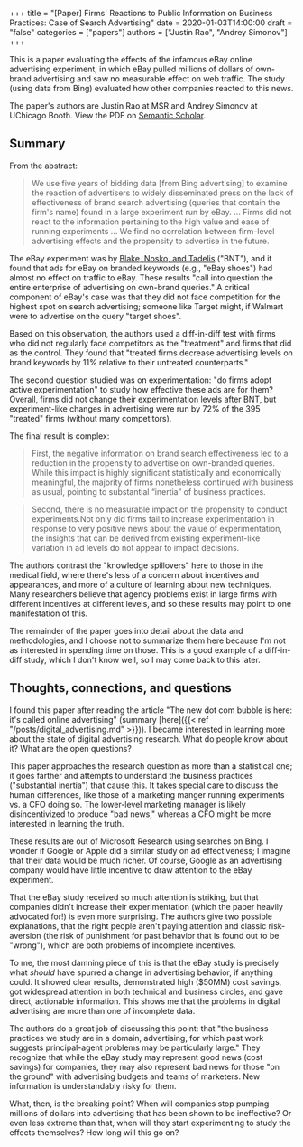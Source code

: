 +++
title = "[Paper] Firms' Reactions to Public Information on Business Practices: Case of Search Advertising"
date = 2020-01-03T14:00:00
draft = "false"
categories = ["papers"]
authors = ["Justin Rao", "Andrey Simonov"]
+++

This is a paper evaluating the effects of the infamous eBay online advertising experiment, in which eBay pulled millions of dollars of own-brand advertising and saw no measurable effect on web traffic. The study (using data from Bing) evaluated how other companies reacted to this news.

<!--more-->

The paper's authors are Justin Rao at MSR and Andrey Simonov at UChicago Booth. View the PDF on [Semantic Scholar](https://pdfs.semanticscholar.org/b003/d2e2e95b60f1553023b8149436629652bd5c.pdf).

## Summary
From the abstract:

> We use five years of bidding data [from Bing advertising] to examine the reaction of advertisers to widely disseminated press on the lack of effectiveness of brand search advertising (queries that contain the firm's name) found in a large experiment run by eBay. ... Firms did not react to the information pertaining to the high value and ease of running experiments ... We find no correlation between firm-level advertising effects and the propensity to advertise in the future.

The eBay experiment was by [Blake, Nosko, and Tadelis](http://faculty.haas.berkeley.edu/stadelis/Tadelis.pdf) ("BNT"), and it found that ads for eBay on branded keywords (e.g., "eBay shoes") had almost no effect on traffic to eBay. These results "call into question the entire enterprise of advertising on own-brand queries." A critical component of eBay's case was that they did not face competition for the highest spot on search advertising; someone like Target might, if Walmart were to advertise on the query "target shoes".

Based on this observation, the authors used a diff-in-diff test with firms who did not regularly face competitors as the "treatment" and firms that did as the control. They found that "treated firms decrease advertising levels on brand keywords by 11% relative to their untreated counterparts."

The second question studied was on experimentation: "do firms adopt active experimentation" to study how effective these ads are for them? Overall, firms did not change their experimentation levels after BNT, but experiment-like changes in advertising were run by 72% of the 395 "treated" firms (without many competitors).

The final result is complex:

> First, the negative information on brand search effectiveness led to a reduction in the propensity to advertise on own-branded queries. While this impact is highly significant statistically and economically meaningful, the majority of firms nonetheless continued with business as usual, pointing to substantial “inertia” of business practices.

> Second, there is no measurable impact on the propensity to conduct experiments.Not only did firms fail to increase experimentation in response to very positive news about the value of experimentation, the insights that can be derived from existing experiment-like variation in ad levels do not appear to impact decisions.

The authors contrast the "knowledge spillovers" here to those in the medical field, where there's less of a concern about incentives and appearances, and more of a culture of learning about new techniques. Many researchers believe that agency problems exist in large firms with different incentives at different levels, and so these results may point to one manifestation of this.

The remainder of the paper goes into detail about the data and methodologies, and I choose not to summarize them here because I'm not as interested in spending time on those. This is a good example of a diff-in-diff study, which I don't know well, so I may come back to this later.


## Thoughts, connections, and questions
I found this paper after reading the article "The new dot com bubble is here: it's called online advertising" (summary [here]({{< ref "/posts/digital_advertising.md" >}})). I became interested in learning more about the state of digital advertising research. What do people know about it? What are the open questions?

This paper approaches the research question as more than a statistical one; it goes farther and attempts to understand the business practices ("substantial inertia") that cause this. It takes special care to discuss the human differences, like those of a marketing manger running experiments vs. a CFO doing so. The lower-level marketing manager is likely disincentivized to produce "bad news," whereas a CFO might be more interested in learning the truth.

These results are out of Microsoft Research using searches on Bing. I wonder if Google or Apple did a similar study on ad effectiveness; I imagine that their data would be much richer. Of course, Google as an advertising company would have little incentive to draw attention to the eBay experiment.

That the eBay study received so much attention is striking, but that companies didn't increase their experimentation (which the paper heavily advocated for!) is even more surprising. The authors give two possible explanations, that the right people aren't paying attention and classic risk-aversion (the risk of punishment for past behavior that is found out to be "wrong"), which are both problems of incomplete incentives.

To me, the most damning piece of this is that the eBay study is precisely what *should* have spurred a change in advertising behavior, if anything could. It showed clear results, demonstrated high ($50MM) cost savings, got widespread attention in both technical and business circles, and gave direct, actionable information. This shows me that the problems in digital advertising are more than one of incomplete data.

The authors do a great job of discussing this point: that "the business practices we study are in a domain, advertising, for which past work suggests principal-agent problems may be particularly large." They recognize that while the eBay study may represent good news (cost savings) for companies, they may also represent bad news for those "on the ground" with advertising budgets and teams of marketers. New information is understandably risky for them.

What, then, is the breaking point? When will companies stop pumping millions of dollars into advertising that has been shown to be ineffective? Or even less extreme than that, when will they start experimenting to study the effects themselves? How long will this go on?
